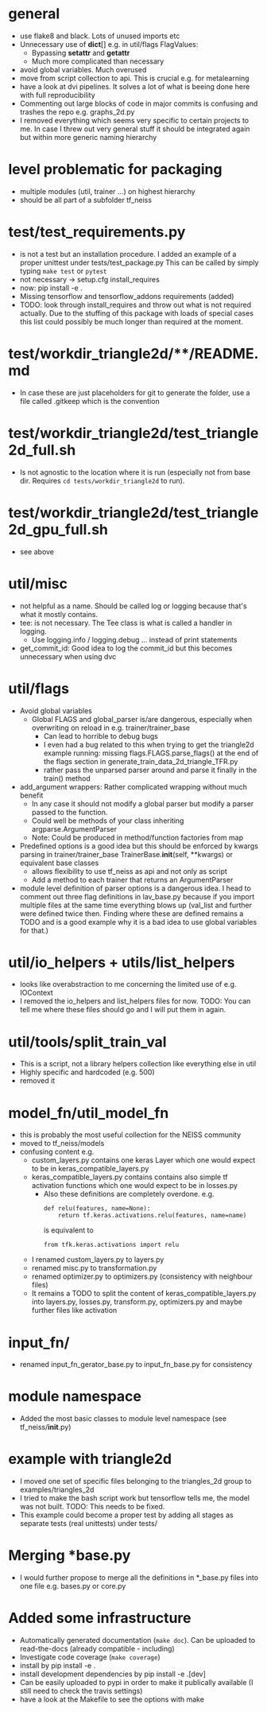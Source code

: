 # general
* use flake8 and black. Lots of unused imports etc
* Unnecessary use of __dict__[] e.g. in util/flags FlagValues:
    * Bypassing __setattr__ and __getattr__
    * Much more complicated than necessary
* avoid global variables. Much overused
* move from script collection to api. This is crucial e.g. for metalearning
* have a look at dvi pipelines. It solves a lot of what is beeing done here with full reproducibility
* Commenting out large blocks of code in major commits is confusing and trashes the repo e.g. graphs_2d.py
* I removed everything which seems very specific to certain projects to me. In case I threw out very general stuff it should be integrated again but within more generic naming hierarchy

# level problematic for packaging
* multiple modules (util, trainer ...) on highest hierarchy
* should be all part of a subfolder tf_neiss

# test/test_requirements.py
* is not a test but an installation procedure. I added an example of a proper unittest under tests/test_package.py This can be called by simply typing `make test` or `pytest`
* not necessary -> setup.cfg install_requires
* now: pip install -e .
* Missing tensorflow and tensorflow_addons requirements (added)
* TODO: look through install_requires and throw out what is not required actually. Due to the stuffing of this package with loads of special cases this list could possibly be much longer than required at the moment.

# test/workdir_triangle2d/**/README.md
* In case these are just placeholders for git to generate the folder, use a file called .gitkeep which is the convention

# test/workdir_triangle2d/test_triangle2d_full.sh
* Is not agnostic to the location where it is run (especially not from base dir. Requires ```cd tests/workdir_triangle2d``` to run).

# test/workdir_triangle2d/test_triangle2d_gpu_full.sh
* see above

# util/misc
* not helpful as a name. Should be called log or logging because that's what it mostly contains.
* tee: is not necessary. The Tee class is what is called a handler in logging.
    * Use logging.info / logging.debug ... instead of print statements
* get_commit_id: Good idea to log the commit_id but this becomes unnecessary when using dvc

# util/flags
* Avoid global variables
    * Global FLAGS and global_parser is/are dangerous, especially when overwriting on reload in e.g. trainer/trainer_base
        * Can lead to horrible to debug bugs
        * I even had a bug related to this when trying to get the  triangle2d example running: missing flags.FLAGS.parse_flags() at the end of the flags section in generate_train_data_2d_triangle_TFR.py
        * rather pass the unparsed parser around and parse it finally in the train() method
* add_argument wrappers: Rather complicated wrapping without much benefit
    * In any case it should not modify a global parser but modify a parser passed to the function.
    * Could well be methods of your class inheriting argparse.ArgumentParser
    * Note: Could be produced in method/function factories from map
* Predefined options is a good idea but this should be enforced by kwargs parsing in trainer/trainer_base TrainerBase.__init__(self, **kwargs) or equivalent base classes
    * allows flexibility to use tf_neiss as api and not only as script
    * Add a method to each trainer that returns an ArgumentParser
* module level definition of parser options is a dangerous idea. I head to comment out three flag definitions in lav_base.py because if you import multiple files at the same time everything blows up (val_list and further were defined twice then. Finding where these are defined remains a TODO and is a good example why it is a bad idea to use global variables for that.)

# util/io_helpers + utils/list_helpers
* looks like overabstraction to me concerning the limited use of e.g. IOContext
* I removed the io_helpers and list_helpers files for now. TODO: You can tell me where these files should go and I will put them in again.

# util/tools/split_train_val
* This is a script, not a library helpers collection like everything else in util
* Highly specific and hardcoded (e.g. 500)
* removed it

# model_fn/util_model_fn
* this is probably the most useful collection for the NEISS community
* moved to tf_neiss/models
* confusing content e.g.
    * custom_layers.py contains one keras Layer which one would expect to be in keras_compatible_layers.py
    * keras_compatible_layers.py contains contains also simple tf activation functions which one would expect to be in losses.py
        * Also these definitions are completely overdone.
            e.g.
            ```
            def relu(features, name=None):
                return tf.keras.activations.relu(features, name=name)
            ```
            is equivalent to 
            ```
            from tfk.keras.activations import relu
            ```
    * I renamed custom_layers.py to layers.py
    * renamed misc.py to transformation.py
    * renamed optimizer.py to optimizers.py (consistency with neighbour files)
    * It remains a TODO to split the content of keras_compatible_layers.py into layers.py, losses.py, transform.py, optimizers.py and maybe further files like activation

# input_fn/
* renamed input_fn_gerator_base.py to input_fn_base.py for consistency

# module namespace
* Added the most basic classes to module level namespace (see tf_neiss/__init__.py)

# example with triangle2d
* I moved one set of specific files belonging to the triangles_2d group to examples/triangles_2d
* I tried to make the bash script work but tensorflow tells me, the model was not built. TODO: This needs to be fixed.
* This example could become a proper test by adding all stages as separate tests (real unittests) under tests/

# Merging *base.py
* I would further propose to merge all the definitions in *_base.py files into one file e.g. bases.py or core.py

# Added some infrastructure
* Automatically generated documentation (`make doc`). Can be uploaded to read-the-docs (already compatible - including)
* Investigate code coverage (`make coverage`)
* install by pip install -e .
* install development dependencies by pip install -e .[dev]
* Can be easily uploaded to pypi in order to make it publically available (I still need to check the travis settings)
* have a look at the Makefile to see the options with make
